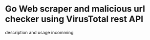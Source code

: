 # Go Web scraper and malicious url checker using VirusTotal rest API

description and usage incomming
